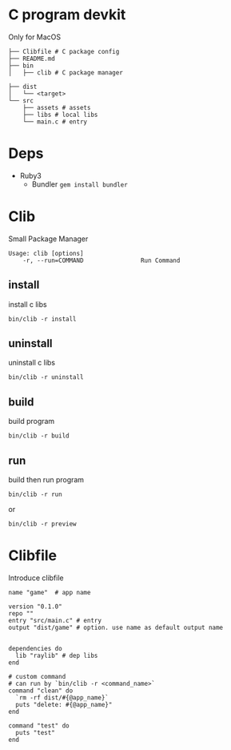 # C program devkit

Only for MacOS

```
├── Clibfile # C package config
├── README.md
├── bin
│   ├── clib # C package manager

├── dist
│   └── <target>
└── src
    ├── assets # assets
    ├── libs # local libs
    └── main.c # entry
```

# Deps

* Ruby3
  * Bundler  `gem install bundler`

# Clib

Small Package Manager

```
Usage: clib [options]
    -r, --run=COMMAND                Run Command
```

## install

install c libs

`bin/clib -r install`

## uninstall

uninstall c libs

`bin/clib -r uninstall`

## build

build program

`bin/clib -r build`

## run

build then run program

`bin/clib -r run`

or

`bin/clib -r preview`


# Clibfile

Introduce clibfile

```
name "game"  # app name

version "0.1.0"
repo ""
entry "src/main.c" # entry
output "dist/game" # option. use name as default output name


dependencies do
  lib "raylib" # dep libs
end

# custom command
# can run by `bin/clib -r <command_name>`
command "clean" do
  `rm -rf dist/#{@app_name}`
  puts "delete: #{@app_name}"
end

command "test" do
  puts "test"
end
```
